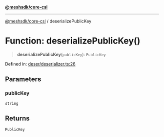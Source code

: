 [**@meshsdk/core-csl**](../README.md)

***

[@meshsdk/core-csl](../globals.md) / deserializePublicKey

# Function: deserializePublicKey()

> **deserializePublicKey**(`publicKey`): `PublicKey`

Defined in: [deser/deserializer.ts:26](https://github.com/MeshJS/mesh/blob/1abde1553cbd7cf2cf4e40197fc0de9e4a7d0f49/packages/mesh-core-csl/src/deser/deserializer.ts#L26)

## Parameters

### publicKey

`string`

## Returns

`PublicKey`
